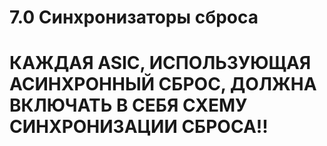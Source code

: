 # 7.0 Синхронизаторы сброса

# КАЖДАЯ ASIC, ИСПОЛЬЗУЮЩАЯ АСИНХРОННЫЙ СБРОС, ДОЛЖНА ВКЛЮЧАТЬ В СЕБЯ СХЕМУ СИНХРОНИЗАЦИИ СБРОСА!!
